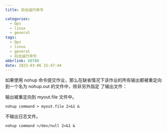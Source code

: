 ```yaml
---
title: 后台运行命令

categories:
  - Ops
  - linux
  - general
tags:
  - Ops
  - linux
  - general
  - 后台运行命令
abbrlink: 60780
date: 2023-03-06 15:47:44
---
```


如果使用 nohup 命令提交作业，那么在缺省情况下该作业的所有输出都被重定向到一个名为 nohup.out 的文件中，除非另外指定 了输出文件：

输出被重定向到 myout.file 文件中。

```shell
nohup command > myout.file 2>&1 &
```

不输出日志文件。

```shell
nohup command >/dev/null 2>&1 &
```
